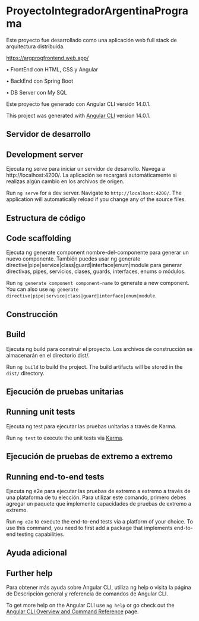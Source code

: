 # ProyectoIntegradorArgentinaPrograma

Este proyecto fue desarrollado como una aplicación web full stack de arquitectura distribuida. 

https://argprogfrontend.web.app/

• FrontEnd con HTML, CSS y Angular

• BackEnd con Spring Boot

• DB Server con My SQL

Este proyecto fue generado con Angular CLI versión 14.0.1.

This project was generated with [Angular CLI](https://github.com/angular/angular-cli) version 14.0.1.

## Servidor de desarrollo 
## Development server 

Ejecuta ng serve para iniciar un servidor de desarrollo. Navega a http://localhost:4200/. La aplicación se recargará automáticamente si realizas algún cambio en los archivos de origen.

Run `ng serve` for a dev server. Navigate to `http://localhost:4200/`. The application will automatically reload if you change any of the source files.

## Estructura de código
## Code scaffolding

Ejecuta ng generate component nombre-del-componente para generar un nuevo componente. También puedes usar ng generate directive|pipe|service|class|guard|interface|enum|module para generar directivas, pipes, servicios, clases, guards, interfaces, enums o módulos.

Run `ng generate component component-name` to generate a new component. You can also use `ng generate directive|pipe|service|class|guard|interface|enum|module`.

## Construcción
## Build

Ejecuta ng build para construir el proyecto. Los archivos de construcción se almacenarán en el directorio dist/.

Run `ng build` to build the project. The build artifacts will be stored in the `dist/` directory.

## Ejecución de pruebas unitarias
## Running unit tests

Ejecuta ng test para ejecutar las pruebas unitarias a través de Karma.

Run `ng test` to execute the unit tests via [Karma](https://karma-runner.github.io).

## Ejecución de pruebas de extremo a extremo
## Running end-to-end tests

Ejecuta ng e2e para ejecutar las pruebas de extremo a extremo a través de una plataforma de tu elección. Para utilizar este comando, primero debes agregar un paquete que implemente capacidades de pruebas de extremo a extremo.

Run `ng e2e` to execute the end-to-end tests via a platform of your choice. To use this command, you need to first add a package that implements end-to-end testing capabilities.

## Ayuda adicional
## Further help

Para obtener más ayuda sobre Angular CLI, utiliza ng help o visita la página de Descripción general y referencia de comandos de Angular CLI.

To get more help on the Angular CLI use `ng help` or go check out the [Angular CLI Overview and Command Reference](https://angular.io/cli) page.
